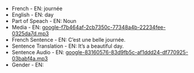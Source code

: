 - French - EN: journée
- English - EN: day
- Part of Speach - EN: Noun
- Media - EN:  [google-f7b464af-2cb7350c-77348a4b-22234fee-0325da7d.mp3](27.mp3)
- French Sentence - EN: C’est une belle journée.
- Sentence Translation - EN: It’s a beautiful day.
- Sentence Audio - EN:  [google-83160576-83d9fb5c-af1ddd24-df770925-03babf4a.mp3](29.mp3)
- Gender - EN: 